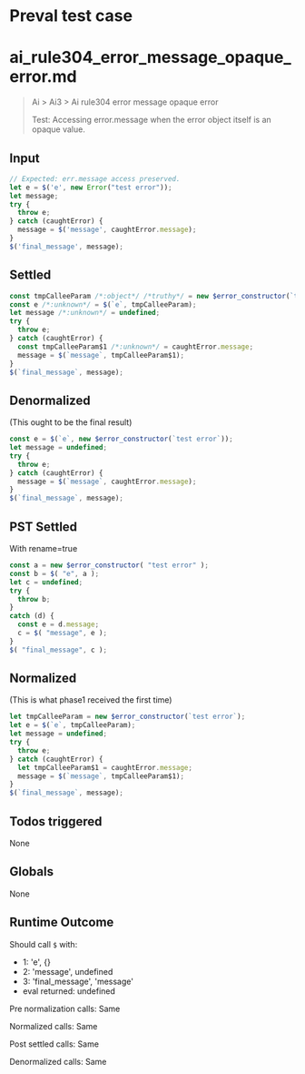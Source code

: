 # Preval test case

# ai_rule304_error_message_opaque_error.md

> Ai > Ai3 > Ai rule304 error message opaque error
>
> Test: Accessing error.message when the error object itself is an opaque value.

## Input

`````js filename=intro
// Expected: err.message access preserved.
let e = $('e', new Error("test error"));
let message;
try {
  throw e;
} catch (caughtError) {
  message = $('message', caughtError.message);
}
$('final_message', message);
`````


## Settled


`````js filename=intro
const tmpCalleeParam /*:object*/ /*truthy*/ = new $error_constructor(`test error`);
const e /*:unknown*/ = $(`e`, tmpCalleeParam);
let message /*:unknown*/ = undefined;
try {
  throw e;
} catch (caughtError) {
  const tmpCalleeParam$1 /*:unknown*/ = caughtError.message;
  message = $(`message`, tmpCalleeParam$1);
}
$(`final_message`, message);
`````


## Denormalized
(This ought to be the final result)

`````js filename=intro
const e = $(`e`, new $error_constructor(`test error`));
let message = undefined;
try {
  throw e;
} catch (caughtError) {
  message = $(`message`, caughtError.message);
}
$(`final_message`, message);
`````


## PST Settled
With rename=true

`````js filename=intro
const a = new $error_constructor( "test error" );
const b = $( "e", a );
let c = undefined;
try {
  throw b;
}
catch (d) {
  const e = d.message;
  c = $( "message", e );
}
$( "final_message", c );
`````


## Normalized
(This is what phase1 received the first time)

`````js filename=intro
let tmpCalleeParam = new $error_constructor(`test error`);
let e = $(`e`, tmpCalleeParam);
let message = undefined;
try {
  throw e;
} catch (caughtError) {
  let tmpCalleeParam$1 = caughtError.message;
  message = $(`message`, tmpCalleeParam$1);
}
$(`final_message`, message);
`````


## Todos triggered


None


## Globals


None


## Runtime Outcome


Should call `$` with:
 - 1: 'e', {}
 - 2: 'message', undefined
 - 3: 'final_message', 'message'
 - eval returned: undefined

Pre normalization calls: Same

Normalized calls: Same

Post settled calls: Same

Denormalized calls: Same
